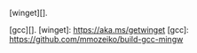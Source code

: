 [winget][].

[gcc][].
[winget]: https://aka.ms/getwinget
[gcc]: https://github.com/mmozeiko/build-gcc-mingw

